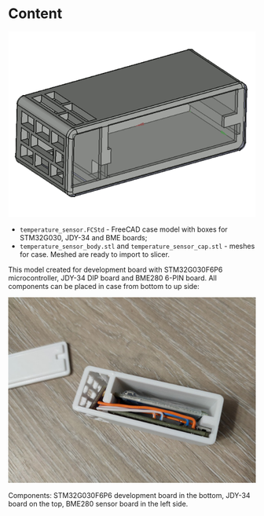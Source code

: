 # Content

![Case model](../images/model.png "Case model")

* `temperature_sensor.FCStd` - FreeCAD case model with boxes for STM32G030, JDY-34 and BME boards;
* `temperature_sensor_body.stl` and `temperature_sensor_cap.stl` - meshes for case. Meshed are ready to import to
slicer.

This model created for development board with STM32G030F6P6 microcontroller, JDY-34 DIP board and BME280 6-PIN board.
All components can be placed in case from bottom to up side:

![Assembly example](../images/assembly.jpg "Wiring example")

Components: STM32G030F6P6 development board in the bottom, JDY-34 board on the top, BME280 sensor board in the left
side.

